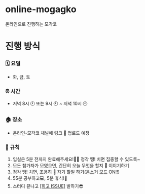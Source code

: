 # online-mogagko
온라인으로 진행하는 모각코 


# 진행 방식
### 🗓 요일 
- 화, 금, 토

### ⏰ 시간 
- 저녁 8시 🕗 또는 9시 🕘 ~ 저녁 10시 🕙

### 🏠 장소 
- 온라인-모각코 채널에 링크 🔗 업로드 예정

### 🤙 규칙 
1. 입실은 5분 전까지 완료해주세요!🙇‍♀️ 정각 땡! 치면 집중할 수 있도록~
2. 모든 참가자가 모였으면, 간단히 오늘 무엇을 할지 🤔 이야기하기 
3. 정각 땡! 치면, 조용히 🤫 자기 할일 하기(음소거 모드 ON!!)
4. 55분 공부하고💻, 5분 휴식!💪
5. 스터디 끝나고 [[회고 ISSUE]](https://github.com/daadaadaah/online-mogagko/issues/1) 발하기😎
